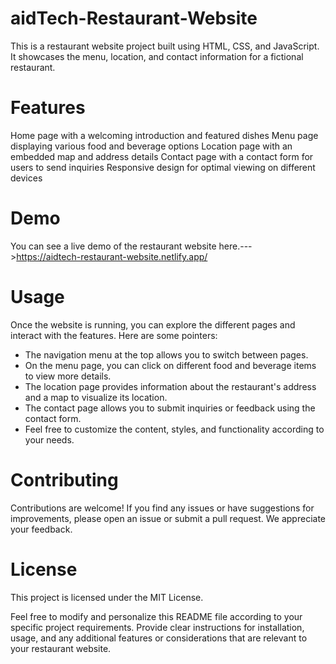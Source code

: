 # aidTech-Restaurant-Website
This is a restaurant website project built using HTML, CSS, and JavaScript. It showcases the menu, location, and contact information for a fictional restaurant.

# Features

Home page with a welcoming introduction and featured dishes Menu page displaying various food and beverage options Location page with an embedded map and address details Contact page with a contact form for users to send inquiries Responsive design for optimal viewing on different devices

# Demo

You can see a live demo of the restaurant website here.--->https://aidtech-restaurant-website.netlify.app/

# Usage

Once the website is running, you can explore the different pages and interact with the features. Here are some pointers:

* The navigation menu at the top allows you to switch between pages.
* On the menu page, you can click on different food and beverage items to view more details.
* The location page provides information about the restaurant's address and a map to visualize its location.
* The contact page allows you to submit inquiries or feedback using the contact form.
* Feel free to customize the content, styles, and functionality according to your needs.

# Contributing

Contributions are welcome! If you find any issues or have suggestions for improvements, please open an issue or submit a pull request. We appreciate your feedback.

# License

This project is licensed under the MIT License.

Feel free to modify and personalize this README file according to your specific project requirements. Provide clear instructions for installation, usage, and any additional features or considerations that are relevant to your restaurant website.
